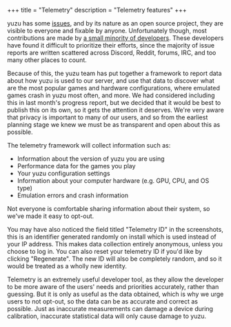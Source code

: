 +++
title = "Telemetry"
description = "Telemetry features"
+++

yuzu has some [issues](https://github.com/yuzu-emu/yuzu/issues), and by its
nature as an open source project, they are visible to everyone and fixable by
anyone. Unfortunately though, most contributions are made by
[a small minority of developers](https://github.com/yuzu-emu/yuzu/graphs/contributors).
These developers have found it difficult to prioritize their efforts, since the
majority of issue reports are written scattered across Discord, Reddit, forums,
IRC, and too many other places to count.

Because of this, the yuzu team has put together a framework to report data about
how yuzu is used to our server, and use that data to discover what are the most
popular games and hardware configurations, where emulated games crash in yuzu
most often, and more. We had considered including this in last month's progress
report, but we decided that it would be best to publish this on its own, so it
gets the attention it deserves. We're very aware that privacy is important to
many of our users, and so from the earliest planning stage we knew we must be as
transparent and open about this as possible.

The telemetry framework will collect information such as:

 * Information about the version of yuzu you are using
 * Performance data for the games you play
 * Your yuzu configuration settings
 * Information about your computer hardware (e.g. GPU, CPU, and OS type)
 * Emulation errors and crash information

Not everyone is comfortable sharing information about their system, so we've made it easy to opt-out.

You may have also noticed the field titled "Telemetry ID" in the screenshots, this
is an identifier generated randomly on install which is used instead of your IP
address. This makes data collection entirely anonymous, unless you choose to log in.
You can also reset your telemetry ID if you'd like by clicking "Regenerate". The
new ID will also be completely random, and so it would be treated as a wholly new
identity.

Telemetry is an extremely useful developer tool, as they allow the developer to
be more aware of the users' needs and priorities accurately, rather than guessing.
But it is only as useful as the data obtained, which is why we urge users to not
opt-out, so the data can be as accurate and correct as possible. Just as inaccurate
measurements can damage a device during calibration, inaccurate statistical data
will only cause damage to yuzu.
